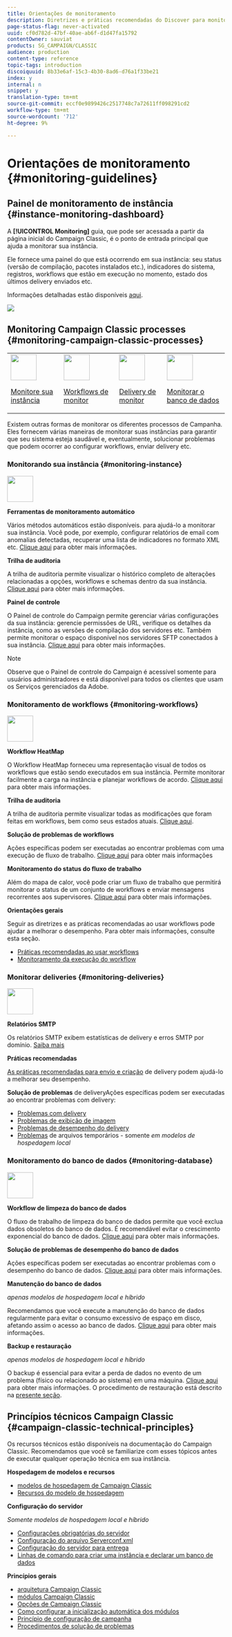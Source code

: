 ```yaml
---
title: Orientações de monitoramento
description: Diretrizes e práticas recomendadas do Discover para monitorar processos e instâncias de Campanha.
page-status-flag: never-activated
uuid: cf0d782d-47bf-40ae-ab6f-d1d47fa15792
contentOwner: sauviat
products: SG_CAMPAIGN/CLASSIC
audience: production
content-type: reference
topic-tags: introduction
discoiquuid: 8b33e6af-15c3-4b30-8ad6-d76a1f33be21
index: y
internal: n
snippet: y
translation-type: tm+mt
source-git-commit: eccf0e9899426c2517748c7a72611ff098291cd2
workflow-type: tm+mt
source-wordcount: '712'
ht-degree: 9%

---
```



# Orientações de monitoramento {#monitoring-guidelines}

## Painel de monitoramento de instância {#instance-monitoring-dashboard}

A **[!UICONTROL Monitoring]** guia, que pode ser acessada a partir da página inicial do Campaign Classic, é o ponto de entrada principal que ajuda a monitorar sua instância.

Ele fornece uma painel do que está ocorrendo em sua instância: seu status (versão de compilação, pacotes instalados etc.), indicadores do sistema, registros, workflows que estão em execução no momento, estado dos últimos delivery enviados etc.

Informações detalhadas estão disponíveis [aqui](../../production/using/monitoring-processes.md).

![](assets/monitoring_tab.png)

## Monitoring Campaign Classic processes {#monitoring-campaign-classic-processes}

<table>
<tr><td><img src="assets/do-not-localize/icon_system.svg" width="60px"><p><a href="#monitoring-instance">Monitore sua instância</a></p></td>
<td><img src="assets/do-not-localize/icon_workflows.svg" width="60px"><p><a href="#moniroting-workflows">Workflows de monitor</a></p></td>
<td><img src="assets/do-not-localize/icon_send.svg" width="60px"><p><a href="#monitoring-deliveries">Delivery de monitor</a></p></td>
<td><img src="assets/do-not-localize/icon_database.svg" width="60px"><p><a href="#monitoring-database">Monitorar o banco de dados</a></p></td></tr>
</table>

Existem outras formas de monitorar os diferentes processos de Campanha. Eles fornecem várias maneiras de monitorar suas instâncias para garantir que seu sistema esteja saudável e, eventualmente, solucionar problemas que podem ocorrer ao configurar workflows, enviar delivery etc.

### Monitorando sua instância {#monitoring-instance}

<img src="assets/do-not-localize/icon_system.svg" width="60px">

**Ferramentas de monitoramento automático**

Vários métodos automáticos estão disponíveis. para ajudá-lo a monitorar sua instância. Você pode, por exemplo, configurar relatórios de email com anomalias detectadas, recuperar uma lista de indicadores no formato XML etc. [Clique aqui](../../production/using/monitoring-processes.md#automatic-monitoring) para obter mais informações.

**Trilha de auditoria**

A trilha de auditoria permite visualizar o histórico completo de alterações relacionadas a opções, workflows e schemas dentro da sua instância. [Clique aqui](../../production/using/audit-trail.md) para obter mais informações.

**Painel de controle**

O Painel de controle do Campaign permite gerenciar várias configurações da sua instância: gerencie permissões de URL, verifique os detalhes da instância, como as versões de compilação dos servidores etc. Também permite monitorar o espaço disponível nos servidores SFTP conectados à sua instância. [Clique aqui](https://docs.adobe.com/content/help/pt-BR/control-panel/using/control-panel-home.translate.html) para obter mais informações.

>[!NOTE]
>
>Observe que o Painel de controle do Campaign é acessível somente para usuários administradores e está disponível para todos os clientes que usam os Serviços gerenciados da Adobe.

### Monitoramento de workflows {#monitoring-workflows}

<img src="assets/do-not-localize/icon_workflows.svg" width="60px">

**Workflow HeatMap**

O Workflow HeatMap forneceu uma representação visual de todos os workflows que estão sendo executados em sua instância. Permite monitorar facilmente a carga na instância e planejar workflows de acordo. [Clique aqui](../../workflow/using/heatmap.md) para obter mais informações.

**Trilha de auditoria**

A trilha de auditoria permite visualizar todas as modificações que foram feitas em workflows, bem como seus estados atuais. [Clique aqui](../../production/using/audit-trail.md).

**Solução de problemas de workflows**

Ações específicas podem ser executadas ao encontrar problemas com uma execução de fluxo de trabalho. [Clique aqui](../../production/using/workflow-execution.md) para obter mais informações

**Monitoramento do status do fluxo de trabalho**

Além do mapa de calor, você pode criar um fluxo de trabalho que permitirá monitorar o status de um conjunto de workflows e enviar mensagens recorrentes aos supervisores. [Clique aqui](../../workflow/using/supervising-workflows.md) para obter mais informações.

**Orientações gerais**

Seguir as diretrizes e as práticas recomendadas ao usar workflows pode ajudar a melhorar o desempenho. Para obter mais informações, consulte esta seção.
* [Práticas recomendadas ao usar workflows](../../workflow/using/workflow-best-practices.md)
* [Monitoramento da execução do workflow](../../workflow/using/monitoring-workflow-execution.md)

### Monitorar deliveries {#monitoring-deliveries}

<img src="assets/do-not-localize/icon_send.svg" width="60px">

**Relatórios SMTP**

Os relatórios SMTP exibem estatísticas de delivery e erros SMTP por domínio. [Saiba mais](../../production/using/monitoring-processes.md)

**Práticas recomendadas**

[As práticas recomendadas para envio e criação](../../delivery/using/delivery-best-practices.md) de delivery podem ajudá-lo a melhorar seu desempenho.

**Solução de problemas** de deliveryAções específicas podem ser executadas ao encontrar problemas com delivery:
* [Problemas com delivery](../../production/using/performance-and-throughput-issues.md#deliverability_issues)
* [Problemas de exibição de imagem](../../production/using/image-display-issues.md)
* [Problemas de desempenho do delivery](../../delivery/using/monitoring-a-delivery.md#performance_issues)
* [Problemas](../../production/using/temporary-files.md) de arquivos temporários - somente *em modelos de hospedagem local*

### Monitoramento do banco de dados {#monitoring-database}

<img src="assets/do-not-localize/icon_database.svg" width="60px">

**Workflow de limpeza do banco de dados**

O fluxo de trabalho de limpeza do banco de dados permite que você exclua dados obsoletos do banco de dados. É recomendável evitar o crescimento exponencial do banco de dados. [Clique aqui](../../production/using/database-cleanup-workflow.md) para obter mais informações.

**Solução de problemas de desempenho do banco de dados**

Ações específicas podem ser executadas ao encontrar problemas com o desempenho do banco de dados. [Clique aqui](../../production/using/database-performances.md) para obter mais informações.

**Manutenção do banco de dados**

*apenas modelos de hospedagem local e híbrido*

Recomendamos que você execute a manutenção do banco de dados regularmente para evitar o consumo excessivo de espaço em disco, afetando assim o acesso ao banco de dados. [Clique aqui](../../production/using/recommendations.md) para obter mais informações.

**Backup e restauração**

*apenas modelos de hospedagem local e híbrido*

O backup é essencial para evitar a perda de dados no evento de um problema (físico ou relacionado ao sistema) em uma máquina. [Clique aqui](../../production/using/backup.md) para obter mais informações. O procedimento de restauração está descrito na [presente seção](../../production/using/restoration.md).

## Princípios técnicos Campaign Classic {#campaign-classic-technical-principles}

Os recursos técnicos estão disponíveis na documentação do Campaign Classic. Recomendamos que você se familiarize com esses tópicos antes de executar qualquer operação técnica em sua instância.

**Hospedagem de modelos e recursos**

* [modelos de hospedagem de Campaign Classic](../../installation/using/hosting-models.md)
* [Recursos do modelo de hospedagem](https://helpx.adobe.com/br/campaign/kb/acc-on-prem-vs-hosted.html)

**Configuração do servidor**

*Somente modelos de hospedagem local e híbrido*

* [Configurações obrigatórias do servidor](../../installation/using/campaign-server-configuration.md)
* [Configuração do arquivo Serverconf.xml](../../installation/using/the-server-configuration-file.md)
* [Configuração do servidor para entrega](../../installation/using/email-deliverability.md)
* [Linhas de comando para criar uma instância e declarar um banco de dados](../../installation/using/command-lines.md)

**Princípios gerais**

* [arquitetura Campaign Classic](../../production/using/general-architecture.md)
* [módulos Campaign Classic](../../production/using/operating-principle.md)
* [Opções de Campaign Classic](../../installation/using/configuring-campaign-options.md)
* [Como configurar a inicialização automática dos módulos](../../production/using/administration.md)
* [Princípio de configuração de campanha](../../production/using/configuration-principle.md)
* [Procedimentos de solução de problemas](../../production/using/performance-and-throughput-issues.md)
